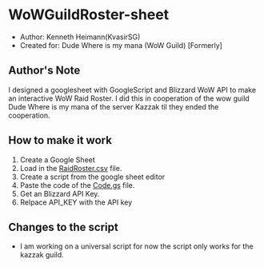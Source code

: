 # WoWGuildRoster-sheet
- Author: Kenneth Heimann(KvasirSG)
- Created for: Dude Where is my mana (WoW Guild) [Formerly]

## Author's Note
I designed a googlesheet with GoogleScript and Blizzard WoW API to make an interactive WoW Raid Roster.
I did this in cooperation of the wow guild Dude Where is my mana of the server Kazzak til they ended the cooperation.

## How to make it work

1. Create a Google Sheet
2. Load in the [RaidRoster.csv](https://github.com/KvasirSG/WoWGuildRoster-sheet/blob/master/Raid%20Roster%20-%20Sheet1.csv) file.
3. Create a script from the google sheet editor
4. Paste the code of the [Code.gs](https://github.com/KvasirSG/WoWGuildRoster-sheet/blob/master/Code.gs) file.
5. Get an Blizzard API Key.
6. Relpace API_KEY with the API key

## Changes to the script
- I am working on a universal script for now the script only works for the kazzak guild.
